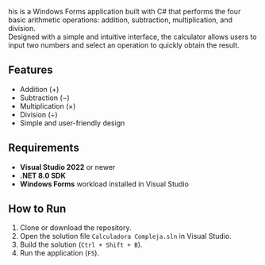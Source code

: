 his is a Windows Forms application built with C# that performs the four basic arithmetic operations: addition, subtraction, multiplication, and division.  
Designed with a simple and intuitive interface, the calculator allows users to input two numbers and select an operation to quickly obtain the result.

## Features

- Addition (+)
- Subtraction (−)
- Multiplication (×)
- Division (÷)
- Simple and user-friendly design

## Requirements

- **Visual Studio 2022** or newer
- **.NET 8.0 SDK**
- **Windows Forms** workload installed in Visual Studio

## How to Run

1. Clone or download the repository.
2. Open the solution file `Calculadora Compleja.sln` in Visual Studio.
3. Build the solution (`Ctrl + Shift + B`).
4. Run the application (`F5`).
